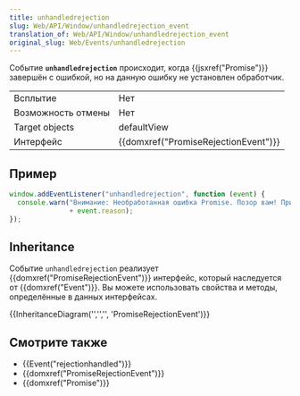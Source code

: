 ```yaml
---
title: unhandledrejection
slug: Web/API/Window/unhandledrejection_event
translation_of: Web/API/Window/unhandledrejection_event
original_slug: Web/Events/unhandledrejection
---
```

Событие **`unhandledrejection`** происходит, когда {{jsxref("Promise")}} завершён с ошибкой, но на данную ошибку не установлен обработчик.

<table class="properties">
  <tbody>
    <tr>
      <td>Всплытие</td>
      <td>Нет</td>
    </tr>
    <tr>
      <td>Возможность отмены</td>
      <td>Нет</td>
    </tr>
    <tr>
      <td>Target objects</td>
      <td>defaultView</td>
    </tr>
    <tr>
      <td>Интерфейс</td>
      <td>{{domxref("PromiseRejectionEvent")}}</td>
    </tr>
  </tbody>
</table>

## Пример

```js
window.addEventListener("unhandledrejection", function (event) {
  console.warn("Внимание: Необработанная ошибка Promise. Позор вам! Причина: "
               + event.reason);
});
```

## Inheritance

Событие `unhandledrejection` реализует {{domxref("PromiseRejectionEvent")}} интерфейс, который наследуется от {{domxref("Event")}}. Вы можете использовать свойства и методы, определённые в данных интерфейсах.

{{InheritanceDiagram('','','', 'PromiseRejectionEvent')}}

## Смотрите также

- {{Event("rejectionhandled")}}
- {{domxref("PromiseRejectionEvent")}}
- {{domxref("Promise")}}
